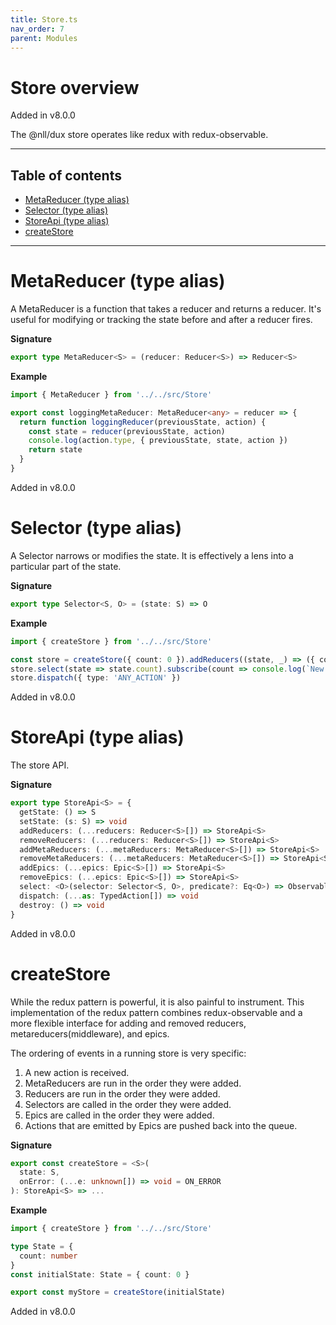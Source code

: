 ```yaml
---
title: Store.ts
nav_order: 7
parent: Modules
---
```


# Store overview

Added in v8.0.0

The @nll/dux store operates like redux with redux-observable.

---

<h2 class="text-delta">Table of contents</h2>

- [MetaReducer (type alias)](#metareducer-type-alias)
- [Selector (type alias)](#selector-type-alias)
- [StoreApi (type alias)](#storeapi-type-alias)
- [createStore](#createstore)

---

# MetaReducer (type alias)

A MetaReducer is a function that takes a reducer and returns a reducer. It's useful
for modifying or tracking the state before and after a reducer fires.

**Signature**

```ts
export type MetaReducer<S> = (reducer: Reducer<S>) => Reducer<S>
```

**Example**

```ts
import { MetaReducer } from '../../src/Store'

export const loggingMetaReducer: MetaReducer<any> = reducer => {
  return function loggingReducer(previousState, action) {
    const state = reducer(previousState, action)
    console.log(action.type, { previousState, state, action })
    return state
  }
}
```

Added in v8.0.0

# Selector (type alias)

A Selector narrows or modifies the state. It is effectively a lens into a particular
part of the state.

**Signature**

```ts
export type Selector<S, O> = (state: S) => O
```

**Example**

```ts
import { createStore } from '../../src/Store'

const store = createStore({ count: 0 }).addReducers((state, _) => ({ count: state.count + 1 }))
store.select(state => state.count).subscribe(count => console.log(`New count is: ${count}`))
store.dispatch({ type: 'ANY_ACTION' })
```

Added in v8.0.0

# StoreApi (type alias)

The store API.

**Signature**

```ts
export type StoreApi<S> = {
  getState: () => S
  setState: (s: S) => void
  addReducers: (...reducers: Reducer<S>[]) => StoreApi<S>
  removeReducers: (...reducers: Reducer<S>[]) => StoreApi<S>
  addMetaReducers: (...metaReducers: MetaReducer<S>[]) => StoreApi<S>
  removeMetaReducers: (...metaReducers: MetaReducer<S>[]) => StoreApi<S>
  addEpics: (...epics: Epic<S>[]) => StoreApi<S>
  removeEpics: (...epics: Epic<S>[]) => StoreApi<S>
  select: <O>(selector: Selector<S, O>, predicate?: Eq<O>) => Observable<O>
  dispatch: (...as: TypedAction[]) => void
  destroy: () => void
}
```

Added in v8.0.0

# createStore

While the redux pattern is powerful, it is also painful to instrument. This implementation
of the redux pattern combines redux-observable and a more flexible interface for adding
and removed reducers, metareducers(middleware), and epics.

The ordering of events in a running store is very specific:

1. A new action is received.
2. MetaReducers are run in the order they were added.
3. Reducers are run in the order they were added.
4. Selectors are called in the order they were added.
5. Epics are called in the order they were added.
6. Actions that are emitted by Epics are pushed back into the queue.

**Signature**

```ts
export const createStore = <S>(
  state: S,
  onError: (...e: unknown[]) => void = ON_ERROR
): StoreApi<S> => ...
```

**Example**

```ts
import { createStore } from '../../src/Store'

type State = {
  count: number
}
const initialState: State = { count: 0 }

export const myStore = createStore(initialState)
```

Added in v8.0.0
